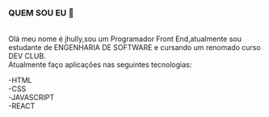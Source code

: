 ###  QUEM SOU EU  👋
<br>
Olá meu nome é jhully,sou um Programador Front End,atualmente sou estudante de ENGENHARIA DE SOFTWARE e cursando um renomado curso DEV CLUB.
<BR>
Atualmente faço aplicações nas seguintes tecnologias:
  <br>
  
 -HTML
  <br>
 -CSS
  <br>
 -JAVASCRIPT
  <br>
 -REACT
  
  
  
  
